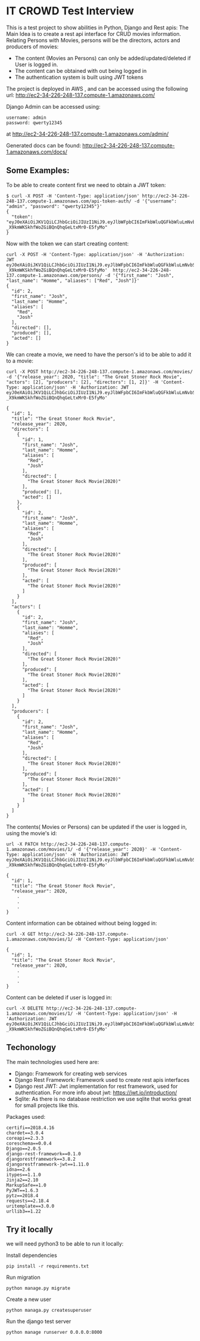 # IT CROWD Test Interview

This is a test project to show abilities in Python, Django and Rest apis:
The Main Idea is to create a rest api interface for CRUD movies information.
Relating Persons with Movies, persons will be the directors, actors and producers of movies:

* The content (Movies an Persons) can only be added/updated/deleted if User is logged in.
* The content can be obtained with out being logged in
* The authentication system is built using JWT tokens

The project is deployed in AWS , and can be accessed using the following url:
http://ec2-34-226-248-137.compute-1.amazonaws.com/

Django Admin can be accessed using:
```
username: admin
password: qwerty12345
```

at http://ec2-34-226-248-137.compute-1.amazonaws.com/admin/

Generated docs can be found:
http://ec2-34-226-248-137.compute-1.amazonaws.com/docs/


## Some Examples:

To be able to create content first we need to obtain a JWT token:
```
$ curl -X POST -H 'Content-Type: application/json' http://ec2-34-226-248-137.compute-1.amazonaws.com/api-token-auth/ -d '{"username": "admin", "password": "qwerty12345"}'
{
  "token": "eyJ0eXAiOiJKV1QiLCJhbGciOiJIUzI1NiJ9.eyJlbWFpbCI6ImFkbWluQGFkbWluLmNvbSIsInVzZXJfaWQiOjEsImV4cCI6MTUyNjg0MzgzMiwidXNlcm5hbWUiOiJhZG1pbiJ9.T5_Q4-_X9kmWKSkhfWoZGiBQnQhqGeLtxMr0-E5fyMo"
}

```

Now with the token we can start creating content:
```
curl -X POST -H 'Content-Type: application/json' -H 'Authorization: JWT eyJ0eXAiOiJKV1QiLCJhbGciOiJIUzI1NiJ9.eyJlbWFpbCI6ImFkbWluQGFkbWluLmNvbSIsInVzZXJfaWQiOjEsImV4cCI6MTUyNjg0MzgzMiwidXNlcm5hbWUiOiJhZG1pbiJ9.T5_Q4-_X9kmWKSkhfWoZGiBQnQhqGeLtxMr0-E5fyMo'  http://ec2-34-226-248-137.compute-1.amazonaws.com/persons/ -d '{"first_name": "Josh", "last_name": "Homme", "aliases": ["Red", "Josh"]}'
{
  "id": 2,
  "first_name": "Josh",
  "last_name": "Homme",
  "aliases": [
    "Red",
    "Josh"
  ],
  "directed": [],
  "produced": [],
  "acted": []
}
```

We can create a movie, we need to have the person's id to be able to add it to a movie:
```
curl -X POST http://ec2-34-226-248-137.compute-1.amazonaws.com/movies/ -d '{"release_year": 2020, "title": "The Great Stoner Rock Movie", "actors": [2], "producers": [2], "directors": [1, 2]}' -H 'Content-Type: application/json' -H 'Authorization: JWT eyJ0eXAiOiJKV1QiLCJhbGciOiJIUzI1NiJ9.eyJlbWFpbCI6ImFkbWluQGFkbWluLmNvbSIsInVzZXJfaWQiOjEsImV4cCI6MTUyNjg0MzgzMiwidXNlcm5hbWUiOiJhZG1pbiJ9.T5_Q4-_X9kmWKSkhfWoZGiBQnQhqGeLtxMr0-E5fyMo'

{
  "id": 1,
  "title": "The Great Stoner Rock Movie",
  "release_year": 2020,
  "directors": [
    {
      "id": 1,
      "first_name": "Josh",
      "last_name": "Homme",
      "aliases": [
        "Red",
        "Josh"
      ],
      "directed": [
        "The Great Stoner Rock Movie(2020)"
      ],
      "produced": [],
      "acted": []
    },
    {
      "id": 2,
      "first_name": "Josh",
      "last_name": "Homme",
      "aliases": [
        "Red",
        "Josh"
      ],
      "directed": [
        "The Great Stoner Rock Movie(2020)"
      ],
      "produced": [
        "The Great Stoner Rock Movie(2020)"
      ],
      "acted": [
        "The Great Stoner Rock Movie(2020)"
      ]
    }
  ],
  "actors": [
    {
      "id": 2,
      "first_name": "Josh",
      "last_name": "Homme",
      "aliases": [
        "Red",
        "Josh"
      ],
      "directed": [
        "The Great Stoner Rock Movie(2020)"
      ],
      "produced": [
        "The Great Stoner Rock Movie(2020)"
      ],
      "acted": [
        "The Great Stoner Rock Movie(2020)"
      ]
    }
  ],
  "producers": [
    {
      "id": 2,
      "first_name": "Josh",
      "last_name": "Homme",
      "aliases": [
        "Red",
        "Josh"
      ],
      "directed": [
        "The Great Stoner Rock Movie(2020)"
      ],
      "produced": [
        "The Great Stoner Rock Movie(2020)"
      ],
      "acted": [
        "The Great Stoner Rock Movie(2020)"
      ]
    }
  ]
}
```

The contents( Movies or Persons) can be updated if the user is logged in, using the movie's id:
```
url -X PATCH http://ec2-34-226-248-137.compute-1.amazonaws.com/movies/1/ -d '{"release_year": 2020}' -H 'Content-Type: application/json' -H 'Authorization: JWT eyJ0eXAiOiJKV1QiLCJhbGciOiJIUzI1NiJ9.eyJlbWFpbCI6ImFkbWluQGFkbWluLmNvbSIsInVzZXJfaWQiOjEsImV4cCI6MTUyNjg0MzgzMiwidXNlcm5hbWUiOiJhZG1pbiJ9.T5_Q4-_X9kmWKSkhfWoZGiBQnQhqGeLtxMr0-E5fyMo'

{
  "id": 1,
  "title": "The Great Stoner Rock Movie",
  "release_year": 2020,
    .
    .
    .
}
```


Content information can be obtained without being logged in:
```
curl -X GET http://ec2-34-226-248-137.compute-1.amazonaws.com/movies/1/ -H 'Content-Type: application/json'

{
  "id": 1,
  "title": "The Great Stoner Rock Movie",
  "release_year": 2020,
    .
    .
    .
}
```

Content can be deleted if user is logged in:
```
curl -X DELETE http://ec2-34-226-248-137.compute-1.amazonaws.com/movies/1/ -H 'Content-Type: application/json' -H 'Authorization: JWT eyJ0eXAiOiJKV1QiLCJhbGciOiJIUzI1NiJ9.eyJlbWFpbCI6ImFkbWluQGFkbWluLmNvbSIsInVzZXJfaWQiOjEsImV4cCI6MTUyNjg0MzgzMiwidXNlcm5hbWUiOiJhZG1pbiJ9.T5_Q4-_X9kmWKSkhfWoZGiBQnQhqGeLtxMr0-E5fyMo'
```


## Techonology

The main technologies used here are:
* Django: Framework for creating web services
* Django Rest Framework: Framework used to create rest apis interfaces
* Django rest JWT: Jwt  implementation for rest framework, used for authentication. For more info about jwt: https://jwt.io/introduction/
* Sqlite: As there is no database restriction we use sqlite that works great for small projects like this.

Packages used:
```
certifi==2018.4.16
chardet==3.0.4
coreapi==2.3.3
coreschema==0.0.4
Django==2.0.5
django-rest-framework==0.1.0
djangorestframework==3.8.2
djangorestframework-jwt==1.11.0
idna==2.6
itypes==1.1.0
Jinja2==2.10
MarkupSafe==1.0
PyJWT==1.6.3
pytz==2018.4
requests==2.18.4
uritemplate==3.0.0
urllib3==1.22
```

## Try it locally

we will need python3 to be able to run it locally:

Install dependencies
```
pip install -r requirements.txt
```

Run migration
```
python manage.py migrate
```

Create a new user
```
python managa.py createsuperuser
```
Run the django test server
```
python manage runserver 0.0.0.0:8000
```
